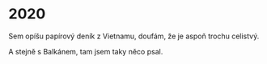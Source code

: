 # 2020

Sem opíšu papírový deník z Vietnamu, doufám, že je aspoň trochu celistvý.

A stejně s Balkánem, tam jsem taky něco psal.
